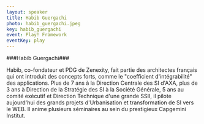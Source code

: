 ```yaml
---
layout: speaker
title: Habib Guergachi
photo: habib_guergachi.jpeg
key: habib_guergachi
event: Play! Framework
eventKey: play
---
```


###Habib Guergachi###

Habib, co-fondateur et PDG de Zenexity, fait partie des architectes français qui ont introduit des concepts forts, comme le "coefficient d'intégrabilité" des applications.
Plus de 7 ans à la Direction Centrale des SI d'AXA, plus de 3 ans à Direction de la Stratégie des SI à la Société Générale, 5 ans au comité exécutif et Direction Technique d'une grande SSII, il pilote aujourd'hui des grands projets d'Urbanisation et transformation de SI vers le WEB.
Il anime plusieurs séminaires au sein du prestigieux Capgemini Institut.
